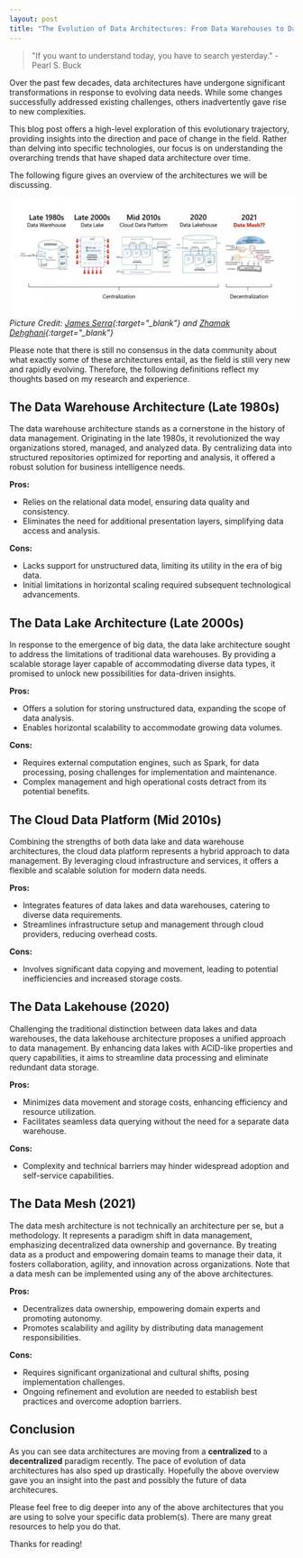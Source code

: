 ```yaml
---
layout: post
title: "The Evolution of Data Architectures: From Data Warehouses to Data Meshes"
---
```


> "If you want to understand today, you have to search yesterday." - Pearl S. Buck

Over the past few decades, data architectures have undergone significant transformations in response to evolving data needs. While some changes successfully addressed existing challenges, others inadvertently gave rise to new complexities.

This blog post offers a high-level exploration of this evolutionary trajectory, providing insights into the direction and pace of change in the field. Rather than delving into specific technologies, our focus is on understanding the overarching trends that have shaped data architecture over time.

The following figure gives an overview of the architectures we will be discussing.

![The Evolution of Data Architectures](/public/images/3.png)
*Picture Credit: [James Serra](https://www.linkedin.com/in/jamesserra/){:target="_blank"} and [Zhamak Dehghani](https://www.linkedin.com/in/zhamak-dehghani/){:target="_blank"}*

Please note that there is still no consensus in the data community about what exactly some of these architectures entail, as the field is still very new and rapidly evolving. Therefore, the following definitions reflect my thoughts based on my research and experience.

## The Data Warehouse Architecture (Late 1980s)

The data warehouse architecture stands as a cornerstone in the history of data management. Originating in the late 1980s, it revolutionized the way organizations stored, managed, and analyzed data. By centralizing data into structured repositories optimized for reporting and analysis, it offered a robust solution for business intelligence needs.

**Pros:**

- Relies on the relational data model, ensuring data quality and consistency.
- Eliminates the need for additional presentation layers, simplifying data access and analysis.

**Cons:**

- Lacks support for unstructured data, limiting its utility in the era of big data.
- Initial limitations in horizontal scaling required subsequent technological advancements.

## The Data Lake Architecture (Late 2000s)

In response to the emergence of big data, the data lake architecture sought to address the limitations of traditional data warehouses. By providing a scalable storage layer capable of accommodating diverse data types, it promised to unlock new possibilities for data-driven insights.

**Pros:**

- Offers a solution for storing unstructured data, expanding the scope of data analysis.
- Enables horizontal scalability to accommodate growing data volumes.

**Cons:**

- Requires external computation engines, such as Spark, for data processing, posing challenges for implementation and maintenance.
- Complex management and high operational costs detract from its potential benefits.

## The Cloud Data Platform (Mid 2010s)

Combining the strengths of both data lake and data warehouse architectures, the cloud data platform represents a hybrid approach to data management. By leveraging cloud infrastructure and services, it offers a flexible and scalable solution for modern data needs.

**Pros:**

- Integrates features of data lakes and data warehouses, catering to diverse data requirements.
- Streamlines infrastructure setup and management through cloud providers, reducing overhead costs.

**Cons:**

- Involves significant data copying and movement, leading to potential inefficiencies and increased storage costs.

## The Data Lakehouse (2020)

Challenging the traditional distinction between data lakes and data warehouses, the data lakehouse architecture proposes a unified approach to data management. By enhancing data lakes with ACID-like properties and query capabilities, it aims to streamline data processing and eliminate redundant data storage.

**Pros:**

- Minimizes data movement and storage costs, enhancing efficiency and resource utilization.
- Facilitates seamless data querying without the need for a separate data warehouse.

**Cons:**

- Complexity and technical barriers may hinder widespread adoption and self-service capabilities.

## The Data Mesh (2021)

The data mesh architecture is not technically an architecture per se, but a methodology. It represents a paradigm shift in data management, emphasizing decentralized data ownership and governance. By treating data as a product and empowering domain teams to manage their data, it fosters collaboration, agility, and innovation across organizations. Note that a data mesh can be implemented using any of the above architectures.

**Pros:**

- Decentralizes data ownership, empowering domain experts and promoting autonomy.
- Promotes scalability and agility by distributing data management responsibilities.

**Cons:**

- Requires significant organizational and cultural shifts, posing implementation challenges.
- Ongoing refinement and evolution are needed to establish best practices and overcome adoption barriers.

## Conclusion

As you can see data architectures are moving from a **centralized** to a **decentralized** paradigm recently. The pace of evolution of data architectures has also sped up drastically. Hopefully the above overview gave you an insight into the past and possibly the future of data architecures.

Please feel free to dig deeper into any of the above architectures that you are using to solve your specific data problem(s). There are many great resources to help you do that.

Thanks for reading!